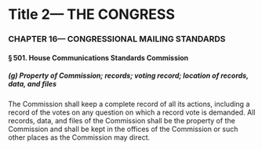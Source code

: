 
# Title 2— THE CONGRESS
### CHAPTER 16— CONGRESSIONAL MAILING STANDARDS
#### § 501. House Communications Standards Commission
##### (g) Property of Commission; records; voting record; location of records, data, and files

The Commission shall keep a complete record of all its actions, including a record of the votes on any question on which a record vote is demanded. All records, data, and files of the Commission shall be the property of the Commission and shall be kept in the offices of the Commission or such other places as the Commission may direct.
